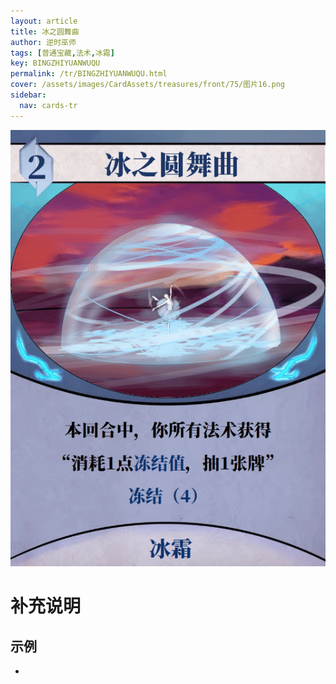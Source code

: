 ```yaml
---
layout: article
title: 冰之圆舞曲
author: 逆时巫师
tags: [普通宝藏,法术,冰霜]
key: BINGZHIYUANWUQU
permalink: /tr/BINGZHIYUANWUQU.html
cover: /assets/images/CardAssets/treasures/front/75/图片16.png
sidebar:
  nav: cards-tr
---
```

![](/assets/images/CardAssets/treasures/front/75/图片16.png)

# 补充说明



## 示例
* 